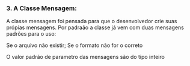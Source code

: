 <h3>3. A Classe Mensagem: </h3>

A classe mensagem foi pensada para que o desenvolvedor crie suas própias mensagens.
Por padraão a classe já vem com duas mensagens padrões para o uso:

Se o arquivo não existir;
Se o formato não for o correto

O valor padrão de parametro das mensagens são do tipo inteiro
